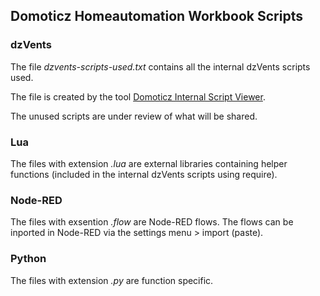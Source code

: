 ## Domoticz Homeautomation Workbook Scripts

### dzVents
The file _dzvents-scripts-used.txt_ contains all the internal dzVents scripts used.

The file is created by the tool [Domoticz Internal Script Viewer](https://github.com/rwbl/domoticz-internal-script-viewer).

The unused scripts are under review of what will be shared.

### Lua
The files with extension _.lua_ are external libraries containing helper functions (included in the internal dzVents scripts using require).

### Node-RED
The files with exsention _.flow_ are Node-RED flows.
The flows can be inported in Node-RED via the settings menu > import (paste).

### Python
The files with extension _.py_ are function specific.
